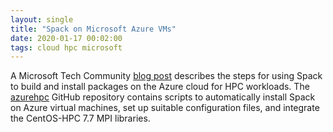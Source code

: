 ```yaml
---
layout: single
title: "Spack on Microsoft Azure VMs"
date: 2020-01-17 00:02:00
tags: cloud hpc microsoft
---
```


A Microsoft Tech Community [blog post](https://techcommunity.microsoft.com/t5/azure-global/run-spack-on-azure-and-integrate-the-build-cache-with-azure-blob/ba-p/1115263) describes the steps for using Spack to build and install packages on the Azure cloud for HPC workloads. The [azurehpc](https://github.com/Azure/azurehpc) GitHub repository contains scripts to automatically install Spack on Azure virtual machines, set up suitable configuration files, and integrate the CentOS-HPC 7.7 MPI libraries.

